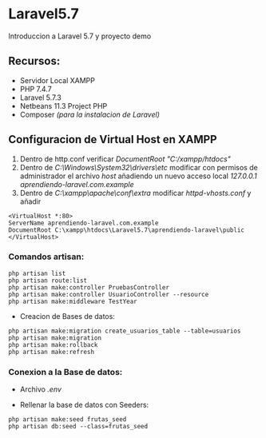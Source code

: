 # Laravel5.7
Introduccion a Laravel 5.7 y proyecto demo
## Recursos:
* Servidor Local XAMPP
* PHP 7.4.7
* Laravel 5.7.3
* Netbeans 11.3 Project PHP
* Composer _(para la instalacion de Laravel)_

## Configuracion de Virtual Host en XAMPP
1. Dentro de http.conf verificar _DocumentRoot "C:/xampp/htdocs"_
2. Dentro de _C:\Windows\System32\drivers\etc_ modificar con permisos de administrador el archivo _host_ añadiendo un nuevo acceso local _127.0.0.1 aprendiendo-laravel.com.example_
3. Dentro de _C:\xampp\apache\conf\extra_ modificar _httpd-vhosts.conf_ y añadir
```
<VirtualHost *:80>
ServerName aprendiendo-laravel.com.example
DocumentRoot C:\xampp\htdocs\Laravel5.7\aprendiendo-laravel\public
</VirtualHost>
```

### Comandos artisan:
```
php artisan list
php artisan route:list
php artisan make:controller PruebasController
php artisan make:controller UsuarioController --resource
php artisan make:middleware TestYear
```
* Creacion de Bases de datos:
```
php artisan make:migration create_usuarios_table --table=usuarios
php artisan make:migration
php artisan make:rollback
php artisan make:refresh
```

### Conexion a la Base de datos:
* Archivo _.env_

* Rellenar la base de datos con Seeders:
```
php artisan make:seed frutas_seed
php artisan db:seed --class=frutas_seed
```